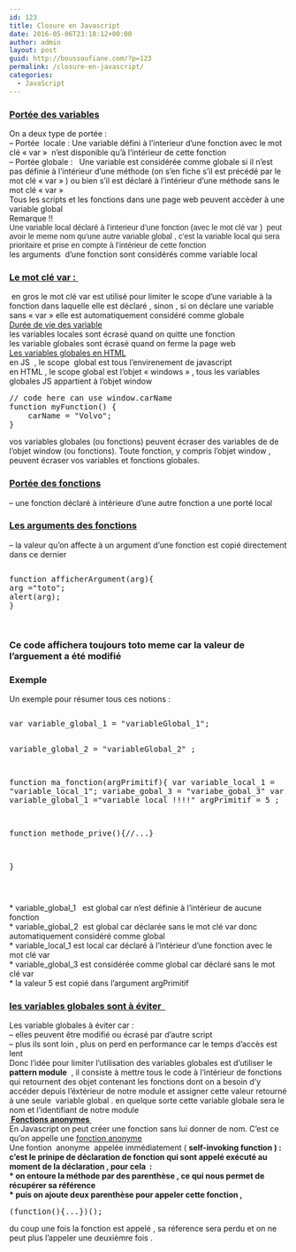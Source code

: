 ```yaml
---
id: 123
title: Closure en Javascript
date: 2016-05-06T23:18:12+00:00
author: admin
layout: post
guid: http://boussoufiane.com/?p=123
permalink: /closure-en-javascript/
categories:
  - JavaScript
---
```

### <span style="text-decoration: underline;">Portée des variables</span>

<div>
  On a deux type de portée :
</div>

<div>
  &#8211; Portée  locale : Une variable défini à l&rsquo;interieur d&rsquo;une fonction avec le mot clé « var »  n&rsquo;est disponible qu&rsquo;à l&rsquo;intérieur de cette fonction
</div>

<div>
  &#8211; Portée globale :   Une variable est considérée comme globale si il n&rsquo;est pas définie à l&rsquo;intérieur d&rsquo;une méthode (on s&rsquo;en fiche s&rsquo;il est précédé par le mot clé « var » ) ou bien s&rsquo;il est déclaré à l&rsquo;intérieur d&rsquo;une méthode sans le mot clé « var »
</div>

<div>
</div>

<div>
  Tous les scripts et les fonctions dans une page web peuvent accèder à une variable global
</div>

<div>
</div>

<div>
  Remarque !!
</div>

<div>
</div>

<div>
  <span style="color: rgba(0, 0, 0, 0.85098); font-family: 'Source Sans Pro', sans-serif;">Une variable local déclaré à l&rsquo;interieur d&rsquo;une fonction (avec le mot clé var )  peut avoir le meme nom qu&rsquo;une autre variable global , c&rsquo;est la variable local qui sera prioritaire et prise en compte à l’intérieur de cette fonction</span>
</div>

<div>
  les arguments  d&rsquo;une fonction sont considérés comme variable local
</div>

### 

### <span style="text-decoration: underline;">Le mot clé var : </span>

<div>
   en gros le mot clé var est utilisé pour limiter le scope d&rsquo;une variable à la fonction dans laquelle elle est déclaré , sinon , si on déclare une variable sans « var » elle est automatiquement considéré comme globale
</div>

<div>
</div>

<div>
  <span style="text-decoration: underline;">Durée de vie des variable</span>
</div>

<div>
  les variables locales sont écrasé quand on quitte une fonction
</div>

<div>
  les variable globales sont écrasé quand on ferme la page web
</div>

<div>
</div>

<div>
  <span style="text-decoration: underline;">Les variables globales en HTML</span>
</div>

<div>
  en JS  , le scope  global est tous l&rsquo;envirenement de javascript
</div>

<div>
  en HTML , le scope global est l&rsquo;objet « windows » , tous les variables globales JS appartient à l&rsquo;objet window
</div>

<div>
</div>

<div>
  <pre class="brush: jscript; title: ; notranslate" title="">
// code here can use window.carName
function myFunction() {
    carName = "Volvo";
}
</pre>
</div>

<div>
</div>

<div>
  vos variables globales (ou fonctions) peuvent écraser des variables de de l&rsquo;objet window (ou fonctions). Toute fonction, y compris l&rsquo;objet window , peuvent écraser vos variables et fonctions globales.
</div>

<div>
</div>

<div>
  <h3>
    <span style="text-decoration: underline;">Portée des fonctions</span>
  </h3>
</div>

<div>
  &#8211; une fonction déclaré à intérieure d&rsquo;une autre fonction a une porté local
</div>

<div>
</div>

<div>
  <div>
    <h3>
      <span style="text-decoration: underline;">Les arguments des fonctions</span>
    </h3>
  </div>
  
  <div>
    &#8211; la valeur qu&rsquo;on affecte à un argument d&rsquo;une fonction est copié directement dans ce dernier
  </div>
</div>

<div>
  <pre><pre class="brush: jscript; title: ; notranslate" title="">
function afficherArgument(arg){
arg ="toto"; 
alert(arg); 
}
</pre>
</div>


<h3>
  Ce code affichera toujours toto meme car la valeur de l&rsquo;arguement a été modifié
</h3>


<h3>
  Exemple
</h3>


<div>
  Un exemple pour résumer tous ces notions :
</div>


<div>
  
</div>


<div>
  <pre><pre class="brush: jscript; title: ; notranslate" title="">
var variable_global_1 = "variableGlobal_1";

variable_global_2 = "variableGlobal_2" ;

function ma_fonction(argPrimitif){
	var variable_local_1 = "variable_local_1";
	variabe_gobal_3 = "variabe_gobal_3"
	var variable_global_1 ="variable local !!!!"
	argPrimitif = 5 ;
	

function methode_prive(){//...}

}
</pre>
</div>


<div>
  * variable_global_1   est global car n&rsquo;est définie à l&rsquo;intérieur de aucune fonction
</div>


<div>
  * variable_global_2  est global car déclarée sans le mot clé var donc automatiquement considéré comme global
</div>


<div>
  * variable_local_1 est local car déclaré à l&rsquo;intérieur d&rsquo;une fonction avec le mot clé var
</div>


<div>
  * variable_global_3 est considérée comme global car déclaré sans le mot clé var
</div>


<div>
  * la valeur 5 est copié dans l&rsquo;argument argPrimitif
</div>


<div>
  
</div>


<h3>
  <span style="text-decoration: underline;">les variables globales sont à éviter  </span>
</h3>


<div>
  Les variable globales à éviter car :
</div>


<div>
  &#8211; elles peuvent être modifié ou écrasé par d&rsquo;autre script
</div>


<div>
  &#8211; plus ils sont loin , plus on perd en performance car le temps d&rsquo;accès est lent
</div>


<div>
  
</div>


<div>
  Donc l&rsquo;idée pour limiter l&rsquo;utilisation des variables globales est d&rsquo;utiliser le <strong>pattern module</strong>  , il consiste à mettre tous le code à l&rsquo;intérieur de fonctions qui retournent des objet contenant les fonctions dont on a besoin d&rsquo;y accéder depuis l&rsquo;éxtérieur de notre module et assigner cette valeur retourné à une seule  variable global . en quelque sorte cette variable globale sera le nom et l&rsquo;identifiant de notre module
</div>


<div>
  
</div>


<div>
  <span style="text-decoration: underline;"><strong> Fonctions anonymes </strong></span>
</div>


<div>
  En Javascript on peut créer une fonction sans lui donner de nom. C’est ce qu’on appelle une <a href="http://sametmax.com/fonctions-anonymes-en-python-ou-lambda/">fonction anonyme</a>
</div>


<div>
  <div>
    Une fontion  anonyme  appelée immédiatement ( <strong>self-invoking function ) : c&rsquo;est le prinipe de déclaration de fonction qui sont appelé exécuté au moment de la déclaration , pour cela  :</strong>
  </div>
  
  
  <div>
    <strong>* on entoure la méthode par des parenthèse , ce qui nous permet de récupérer sa référence </strong>
  </div>
  
  
  <div>
    <b>* puis on ajoute deux parenthèse pour appeler cette fonction , </b>
  </div>
  
  
  <div>
    <pre class="brush: java; title: ; notranslate" title="">(function(){...})();</pre>
    
  </div>
  
  
  <div>
    du coup une fois la fonction est appelé , sa réference sera perdu et on ne peut plus l&rsquo;appeler une deuxièmre fois .
  </div>
  
</div>


<div>
  
</div>


<div>
  
</div>


<div>
  
</div>